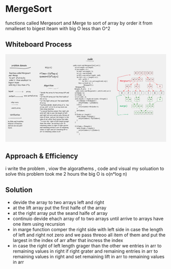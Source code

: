 # MergeSort
functions called Mergesort and  Merge
to sort  of array by
order it  from nmalleset to bigest iteam
with big O less than O^2

## Whiteboard Process
![The San Juan Mountains are beautiful!]( Whiteboard.png "San Juan Mountains")

## Approach & Efficiency
i write the problem , viow the algorathems  , code and visual my soluation  to solve this problem took me 2 hours
the big O is o(n*log n)

## Solution
- devide the array to two arrays left and right
- at the lift array put the first halfe of the array
- at the right array put the seand halfe of array
- continuio devide  ehach array of to  two arrays until  arrive to arrays have one item using recursion
- in marge function comper the right side with left side in case the length of left and right not zero and we pass threoo all item of them  and put the largest in the index of arr after that incress the index
- in case the  right of left length grager than the other  we entries in arr to remaining values in right if right grater
  and remaining entries in arr to remaining values in right and set remaining lift in arr to remaining values in arr


